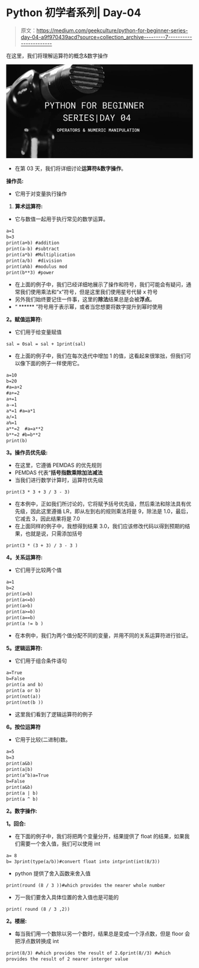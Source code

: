 # Python 初学者系列| Day-04

> 原文：<https://medium.com/geekculture/python-for-beginner-series-day-04-a9f970439acd?source=collection_archive---------7----------------------->

在这里，我们将理解运算符的概念&数字操作

![](img/6cd3d11e85d48d45866551d680259fc7.png)

*   在第 03 天，我们将详细讨论**运算符&数字操作**。

**操作员:**

*   它用于对变量执行操作

1.  **算术运算符:**

*   它与数值一起用于执行常见的数学运算。

```
a=1
b=3
print(a+b) #addition
print(a-b) #subtract
print(a*b) #Multiplication
print(a/b)  #division
print(a%b) #modulus mod
print(b**3) #power
```

*   在上面的例子中，我们已经详细地展示了操作和符号，我们可能会有疑问，通常我们使用乘法和“x”符号，但是这里我们使用星号代替 x 符号
*   另外我们始终要记住一件事，这里的**除法**结果总是会被**浮点**。
*   “ ****** ”符号用于表示幂，或者当您想要将数字提升到幂时使用

**2。赋值运算符:**

*   它们用于给变量赋值

```
sal = 0sal = sal + 1print(sal)
```

*   在上面的例子中，我们在每次迭代中增加 1 的值，这看起来很笨拙，但我们可以像下面的例子一样使用它。

```
a=10
b=20
#a=a+2
#a+=2
a+=1
a-=1
a*=1 #a=a*1
a/=1
a%=1
a**=2  #a=a**2
b**=2 #b=b**2
print(b)
```

**3。操作员优先级:**

*   在这里，它遵循 PEMDAS 的优先规则
*   PEMDAS 代表“**括号指数乘除加法减法**
*   当我们进行数学计算时，运算符优先级

```
print(3 * 3 + 3 / 3 - 3)
```

*   在本例中，正如我们所讨论的，它将赋予括号优先级，然后乘法和除法具有优先级，因此这里遵循 LR，即从左到右的规则乘法将是 9，除法是 1.0，最后，它减去 3，因此结果将是 7.0
*   在上面同样的例子中，我想得到结果 3.0，我们应该修改代码以得到预期的结果，也就是说，只需添加括号

```
print(3 * (3 + 3) / 3 - 3 )
```

**4。关系运算符:**

*   它们用于比较两个值

```
a=1
b=2
print(a<b)
print(a<=b)
print(a>b)
print(a>=b)
print(a==b)
print(a != b )
```

*   在本例中，我们为两个值分配不同的变量，并用不同的关系运算符进行验证。

**5。逻辑运算符:**

*   它们用于组合条件语句

```
a=True
b=False
print(a and b)
print(a or b)
print(not(a))
print(not(b ))
```

*   这里我们看到了逻辑运算符的例子

**6。按位运算符**

*   它用于比较(二进制)数。

```
a=5
b=3
print(a&b)
print(a|b)
print(a^b)a=True
b=False
print(a&b)
print(a | b)
print(a ^ b)
```

**2。数字操作:**

**1。回合:**

*   在下面的例子中，我们将把两个变量分开，结果提供了 float 的结果，如果我们需要一个舍入值，我们可以使用 int

```
a= 8 
b= 3print(type(a/b))#convert float into intprint(int(8/3))
```

*   python 提供了舍入函数来舍入值

```
print(round (8 / 3 ))#which provides the nearer whole number
```

*   万一我们要舍入具体位置的舍入值也是可能的

```
print( round (8 / 3 ,2))
```

**2。楼层:**

*   每当我们用一个数除以另一个数时，结果总是变成一个浮点数，但是 floor 会把浮点数转换成 int

```
print(8/3) #which provides the result of 2.6print(8//3) #which provides the result of 2 nearer interger value
```